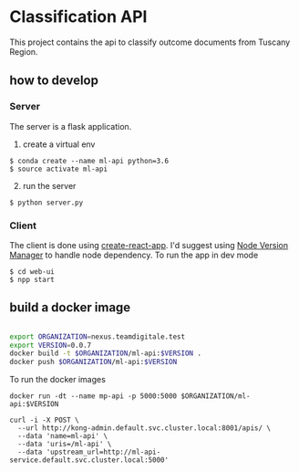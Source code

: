 # Classification API

This project contains the api to classify outcome documents from Tuscany Region.

## how to develop

### Server

The server is a flask application.

1. create a virtual env

```
$ conda create --name ml-api python=3.6
$ source activate ml-api
```

2. run the server

```
$ python server.py
```

### Client

The client is done using [create-react-app](https://github.com/facebook/create-react-app). I'd suggest using [Node Version Manager]() to handle node dependency.
To run the app in dev mode

```
$ cd web-ui
$ npp start
```


## build a docker image

```bash

export ORGANIZATION=nexus.teamdigitale.test
export VERSION=0.0.7
docker build -t $ORGANIZATION/ml-api:$VERSION .
docker push $ORGANIZATION/ml-api:$VERSION
```

To run the docker images

```
docker run -dt --name mp-api -p 5000:5000 $ORGANIZATION/ml-api:$VERSION
```

```
curl -i -X POST \
  --url http://kong-admin.default.svc.cluster.local:8001/apis/ \
  --data 'name=ml-api' \
  --data 'uris=/ml-api' \
  --data 'upstream_url=http://ml-api-service.default.svc.cluster.local:5000'

```
